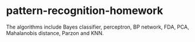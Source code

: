 # pattern-recognition-homework
The algorithms include Bayes classifier, perceptron, BP network, FDA, PCA, Mahalanobis distance, Parzon and KNN.
